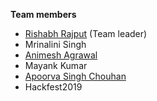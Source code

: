 **Team members**
- [Rishabh Rajput](https://github.com/rrishabh145) (Team leader)
- Mrinalini Singh
- [Animesh Agrawal](https://github.com/soulspark666)
- Mayank Kumar
- [Apoorva Singh Chouhan](https://github.com/Apoorva-Chouhan)
- Hackfest2019
